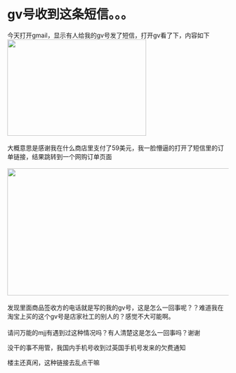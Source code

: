 # gv号收到这条短信。。。


今天打开gmail，显示有人给我的gv号发了短信，打开gv看了下，内容如下<br />
<img id="aimg_krR8b" onclick="zoom(this, this.src, 0, 0, 0)" class="zoom" width="316" height="219" src="https://img.maocdn.cn/img/2020/10/26/voice01.png" border="0" alt="" /><br />
<br />
大概意思是感谢我在什么商店里支付了59美元，我一脸懵逼的打开了短信里的订单链接，结果跳转到一个网购订单页面<br />
<br />
<img id="aimg_D22P2" onclick="zoom(this, this.src, 0, 0, 0)" class="zoom" width="600" height="289" src="https://img.maocdn.cn/img/2020/10/26/voice02.png" onmouseover="img_onmouseoverfunc(this)" onclick="zoom(this)" style="cursor:pointer" border="0" alt="" /><br />
<br />
发现里面商品签收方的电话就是写的我的gv号，这是怎么一回事呢？？难道我在淘宝上买的这个gv号是店家社工的别人的？感觉不大可能啊。<br />
<br />
请问万能的mjj有遇到过这种情况吗？有人清楚这是怎么一回事吗？谢谢

没干的事不用管，我国内手机号收到过英国手机号发来的欠费通知

楼主还真闲，这种链接去乱点干嘛
